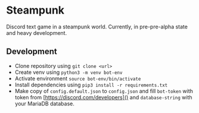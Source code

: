 # Steampunk
Discord text game in a steampunk world. Currently, in pre-pre-alpha state and heavy development.

## Development
- Clone repository using `git clone <url>`
- Create venv using `python3 -m venv bot-env`
- Activate environment `source bot-env/bin/activate`
- Install dependencies using `pip3 install -r requirements.txt`
- Make copy of `config.default.json` to `config.json` and fill `bot-token` with token from [https://discord.com/developers]()
and `database-string` with your MariaDB database.

